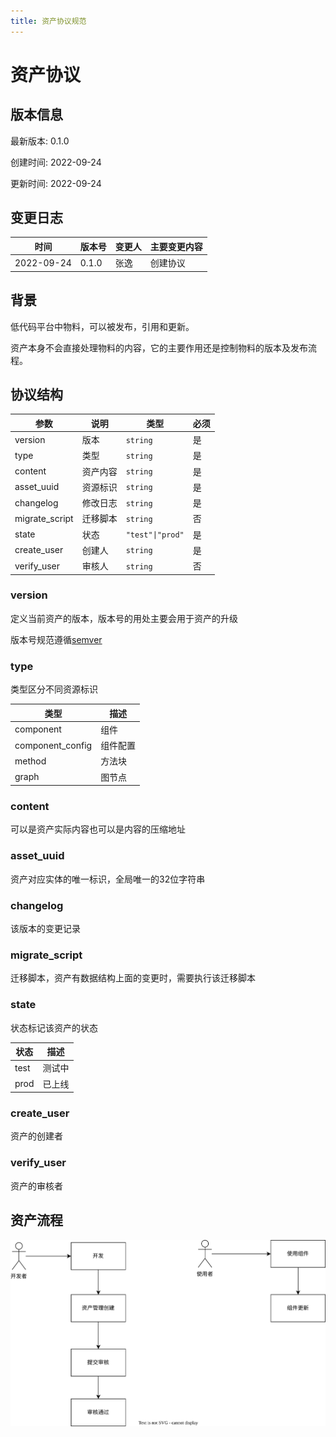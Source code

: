 ```yaml
---
title: 资产协议规范
---
```


# 资产协议

## 版本信息

最新版本: 0.1.0

创建时间: 2022-09-24

更新时间: 2022-09-24

## 变更日志

| 时间 | 版本号 | 变更人 |  主要变更内容
| --- | ---- | --- | --- |
| 2022-09-24 | 0.1.0  |  张逸 | 创建协议

## 背景

低代码平台中物料，可以被发布，引用和更新。

资产本身不会直接处理物料的内容，它的主要作用还是控制物料的版本及发布流程。

## 协议结构

|参数|说明|类型|必须|
|--|--|--|--|
|version| 版本|`string`|是|
|type| 类型|`string`|是|
|content| 资产内容|`string`|是|
|asset_uuid| 资源标识|`string`|是|
|changelog| 修改日志|`string`|是|
|migrate_script| 迁移脚本|`string`|否|
|state| 状态|`"test"\|"prod"`|是|
|create_user| 创建人|`string`|是|
|verify_user| 审核人|`string`|否|


### version

定义当前资产的版本，版本号的用处主要会用于资产的升级

版本号规范遵循[semver](https://semver.org/)

### type
类型区分不同资源标识

| 类型      | 描述 |
| ----------- | ----------- |
| component      | 组件       |
| component_config      | 组件配置       |
| method   | 方法块       |
| graph   | 图节点       |

### content
可以是资产实际内容也可以是内容的压缩地址

### asset_uuid

资产对应实体的唯一标识，全局唯一的32位字符串

### changelog

该版本的变更记录

### migrate_script

迁移脚本，资产有数据结构上面的变更时，需要执行该迁移脚本

### state
状态标记该资产的状态

| 状态      | 描述 |
| ----------- | ----------- |
| test      | 测试中       |
| prod   | 已上线       |

### create_user
资产的创建者

### verify_user
资产的审核者


## 资产流程
![image](./asset.drawio.svg)




